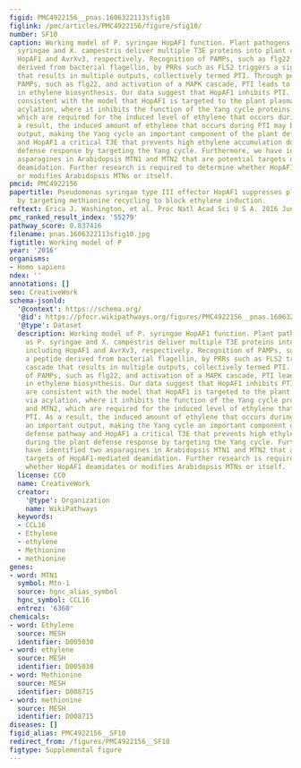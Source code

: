 ```yaml
---
figid: PMC4922156__pnas.1606322113sfig10
figlink: /pmc/articles/PMC4922156/figure/sfig10/
number: SF10
caption: Working model of P. syringae HopAF1 function. Plant pathogens such as P.
  syringae and X. campestris deliver multiple T3E proteins into plant cells, including
  HopAF1 and AvrXv3, respectively. Recognition of PAMPs, such as flg22, a peptide
  derived from bacterial flagellin, by PRRs such as FLS2 triggers a signal cascade
  that results in multiple outputs, collectively termed PTI. Through perception of
  PAMPs, such as flg22, and activation of a MAPK cascade, PTI leads to an increase
  in ethylene biosynthesis. Our data suggest that HopAF1 inhibits PTI. Our data are
  consistent with the model that HopAF1 is targeted to the plant plasma membrane via
  acylation, where it inhibits the function of the Yang cycle proteins MTN1 and MTN2,
  which are required for the induced level of ethylene that occurs during PTI. As
  a result, the induced amount of ethylene that occurs during PTI may be an important
  output, making the Yang cycle an important component of the plant defense pathway
  and HopAF1 a critical T3E that prevents high ethylene accumulation during the plant
  defense response by targeting the Yang cycle. Furthermore, we have identified two
  asparagines in Arabidopsis MTN1 and MTN2 that are potential targets of HopAF1-mediated
  deamidation. Further research is required to determine whether HopAF1 deamidates
  or modifies Arabidopsis MTNs or itself.
pmcid: PMC4922156
papertitle: Pseudomonas syringae type III effector HopAF1 suppresses plant immunity
  by targeting methionine recycling to block ethylene induction.
reftext: Erica J. Washington, et al. Proc Natl Acad Sci U S A. 2016 Jun 21;113(25):E3577-E3586.
pmc_ranked_result_index: '55279'
pathway_score: 0.837416
filename: pnas.1606322113sfig10.jpg
figtitle: Working model of P
year: '2016'
organisms:
- Homo sapiens
ndex: ''
annotations: []
seo: CreativeWork
schema-jsonld:
  '@context': https://schema.org/
  '@id': https://pfocr.wikipathways.org/figures/PMC4922156__pnas.1606322113sfig10.html
  '@type': Dataset
  description: Working model of P. syringae HopAF1 function. Plant pathogens such
    as P. syringae and X. campestris deliver multiple T3E proteins into plant cells,
    including HopAF1 and AvrXv3, respectively. Recognition of PAMPs, such as flg22,
    a peptide derived from bacterial flagellin, by PRRs such as FLS2 triggers a signal
    cascade that results in multiple outputs, collectively termed PTI. Through perception
    of PAMPs, such as flg22, and activation of a MAPK cascade, PTI leads to an increase
    in ethylene biosynthesis. Our data suggest that HopAF1 inhibits PTI. Our data
    are consistent with the model that HopAF1 is targeted to the plant plasma membrane
    via acylation, where it inhibits the function of the Yang cycle proteins MTN1
    and MTN2, which are required for the induced level of ethylene that occurs during
    PTI. As a result, the induced amount of ethylene that occurs during PTI may be
    an important output, making the Yang cycle an important component of the plant
    defense pathway and HopAF1 a critical T3E that prevents high ethylene accumulation
    during the plant defense response by targeting the Yang cycle. Furthermore, we
    have identified two asparagines in Arabidopsis MTN1 and MTN2 that are potential
    targets of HopAF1-mediated deamidation. Further research is required to determine
    whether HopAF1 deamidates or modifies Arabidopsis MTNs or itself.
  license: CC0
  name: CreativeWork
  creator:
    '@type': Organization
    name: WikiPathways
  keywords:
  - CCL16
  - Ethylene
  - ethylene
  - Methionine
  - methionine
genes:
- word: MTN1
  symbol: Mtn-1
  source: hgnc_alias_symbol
  hgnc_symbol: CCL16
  entrez: '6360'
chemicals:
- word: Ethylene
  source: MESH
  identifier: D005030
- word: ethylene
  source: MESH
  identifier: D005030
- word: Methionine
  source: MESH
  identifier: D008715
- word: methionine
  source: MESH
  identifier: D008715
diseases: []
figid_alias: PMC4922156__SF10
redirect_from: /figures/PMC4922156__SF10
figtype: Supplemental figure
---
```

